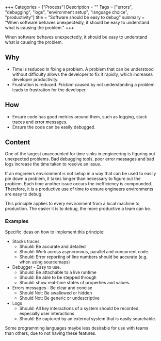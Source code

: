 
+++
Categories = ["Process"]
Description = ""
Tags = ["errors", "debugging", "logs", "environment setup", "language choice", "productivity"]
title = "Software should be easy to debug"
summary = "When software behaves unexpectedly, it should be easy to understand what is causing the problem."
+++


When software behaves unexpectedly, it should be easy to understand what is causing the problem.

## Why

* Time is reduced in fixing a problem. A problem that can be understood without difficulty allows the developer to fix it rapidly, which increases developer productivity.
* Frustration is reduced. *Friction* caused by not understanding a problem leads to frustration for the developer.

## How

* Ensure code has good metrics around them, such as logging, stack traces and error messages.
* Ensure the code can be easily debugged.

## Content

One of the largest unaccounted for time sinks in engineering is figuring out unexpected problems. Bad debugging tools, poor error messages and bad logs increase the time taken to resolve an issue.

If an engineers environment is not setup in a way that can be used to easily pin down a problem, it takes longer than necessary to figure out the problem. Each time another issue occurs the inefficiency is compounded. Therefore, it is a productive use of time to ensure engineers environments are easy to debug.

This principle applies to every environment from a local machine to production. The easier it is to debug, the more productive a team can be.

### Examples

Specific ideas on how to implement this principle:

* Stacks traces
    * Should: Be accurate and detailed
    * Should: Work across asyncronous, parallel and concurrent code.
    * Should: Error reporting of line numbers should be accurate (e.g. when using sourcemaps)
* Debugger - Easy to use.
    * Should: Be attachable to a live runtime
    * Should: Be able to be stepped through
    * Should: show real-time states of properties and values.
* Errors messages - Be clear and concise
    * Should Not: Be swallowed or hidden
    * Should Not: Be generic or undescriptive
* Logs
    * Should: All key interactions of a system should be recorded, especially user interactions.
    * Should: Be captured by an external system that is easily searchable.

Some programming languages maybe less desirable for use with teams than others, due to not having these features.

